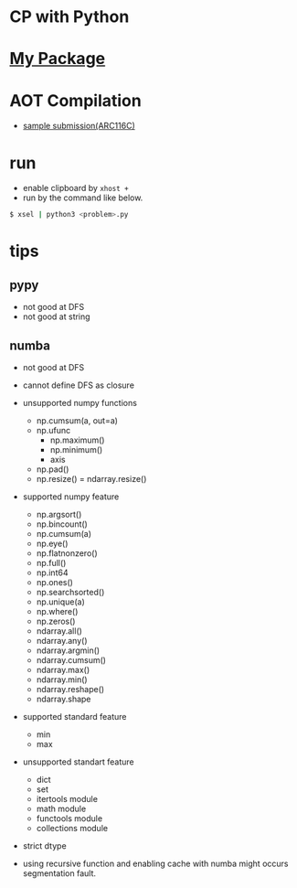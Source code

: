 # CP with Python 


# [My Package](https://github.com/kagemeka/py)


# AOT Compilation
- [sample submission(ARC116C)](https://atcoder.jp/contests/arc116/submissions/24436702)


# run
- enable clipboard by `xhost +`
- run by the command like below.
```sh
$ xsel | python3 <problem>.py
```



# tips


## pypy
- not good at DFS
- not good at string


## numba
- not good at DFS 
- cannot define DFS as closure 
- unsupported numpy functions
  - np.cumsum(a, out=a)
  - np.ufunc
    - np.maximum()
    - np.minimum()
    - axis
  - np.pad()
  - np.resize()
  = ndarray.resize()


- supported numpy feature
  - np.argsort()
  - np.bincount()
  - np.cumsum(a)
  - np.eye()
  - np.flatnonzero()
  - np.full()
  - np.int64
  - np.ones()
  - np.searchsorted()
  - np.unique(a)
  - np.where()
  - np.zeros()
  - ndarray.all()
  - ndarray.any()
  - ndarray.argmin()
  - ndarray.cumsum()
  - ndarray.max()
  - ndarray.min()
  - ndarray.reshape()
  - ndarray.shape



- supported standard feature 
  - min
  - max


- unsupported standart feature
  - dict
  - set
  - itertools module
  - math module 
  - functools module
  - collections module


- strict dtype


- using recursive function and enabling cache with numba might occurs segmentation fault.